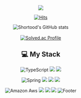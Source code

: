 <div align = center>
<img src="https://capsule-render.vercel.app/api?type=waving&color=7F7FD5&height=200&section=header&text=Hi!%20I'm%20Gouyeon!🙂&fontSize=50"/>

[![Hits](https://hits.seeyoufarm.com/api/count/incr/badge.svg?url=https%3A%2F%2Fgithub.com%2Fgouyeonch%2Fhit-counter)](https://hits.seeyoufarm.com)                    

![Shortood's GitHub stats](https://github-readme-stats.vercel.app/api?username=gouyeonch&show_icons=true&theme=tokyonight)
<br><br>
[![Solved.ac Profile](http://mazassumnida.wtf/api/generate_badge?boj=gouyeonch)](https://solved.ac/gouyeonch)

 ## 💻 My Stack
  <img alt="TypeScript" src="https://img.shields.io/badge/typescript-3178C6.svg?&style=for-the-badge&logo=typescript&logoColor=white"/> <img src="https://img.shields.io/badge/Java-CC0000?style=for-the-badge&logo=java&logoColor=white"/>  <img src="https://img.shields.io/badge/Python-3766AB?style=for-the-badge&logo=Python&logoColor=white"/> 
  
  <img alt="Spring" src="https://img.shields.io/badge/spring-6DB33F.svg?&style=for-the-badge&logo=spring&logoColor=white"/>  <img src="https://img.shields.io/badge/JPA-DB33F?style=for-the-badge&logo=springboot&logoColor=white"/>  <img src="https://img.shields.io/badge/mysql-4479A1?style=for-the-badge&logo=mysql&logoColor=white">  <img src="https://img.shields.io/badge/React-61DAFB?style=for-the-badge&logo=React&logoColor=black">

 <img alt="Amazon Aws" src="https://img.shields.io/badge/amazonaws-232F3E.svg?&style=for-the-badge&logo=amazonaws&logoColor=white"/> <img src="https://img.shields.io/badge/google cloud platform-4285F4?style=for-the-badge&logo=googlecloud&logoColor=white">  <img src="https://img.shields.io/badge/Docker-2496ED?style=for-the-badge&logo=Docker&logoColor=white"/> <img src="https://img.shields.io/badge/redis-FF4438?style=for-the-badge&logo=redis&logoColor=white">
![Footer](https://capsule-render.vercel.app/api?type=waving&color=7F7FD5&height=200&section=footer)


  
</div>
